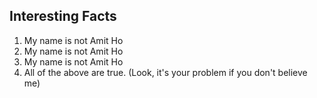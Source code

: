 ## Interesting Facts

1. My name is not Amit Ho
2. My name is not Amit Ho
3. My name is not Amit Ho
4. All of the above are true. (Look, it's your problem if you don't believe me)
